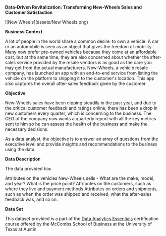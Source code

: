 **Data-Driven Revitalization: Transforming New-Wheels Sales and Customer Satisfaction**

![New Wheels](assets/New Wheels.png)


**Business Context**

A lot of people in the world share a common desire: to own a vehicle. A car or an automobile is seen as an object that gives the freedom of mobility. Many now prefer pre-owned vehicles because they come at an affordable cost, but at the same time, they are also concerned about whether the after-sales service provided by the resale vendors is as good as the care you may get from the actual manufacturers. New-Wheels, a vehicle resale company, has launched an app with an end-to-end service from listing the vehicle on the platform to shipping it to the customer's location. This app also captures the overall after-sales feedback given by the customer.


**Objective**

New-Wheels sales have been dipping steadily in the past year, and due to the critical customer feedback and ratings online, there has been a drop in new customers every quarter, which is concerning to the business. The CEO of the company now wants a quarterly report with all the key metrics sent to him so he can assess the health of the business and make the necessary decisions.

As a data analyst, the objective is to answer an array of questions from the executive level and provide insights and recommendations to the business using the data. 

 
**Data Description**

The data provided has

Attributes on the vehicles New-Wheels sells - What are the make, model, and year? What is the price point?
Attributes on the customers, such as where they live and payment methods
Attributes on orders and shipments, such as when the order was shipped and received, what the after-sales feedback was, and so on.

**Data Set**

This dataset provided is a part of the [Data Analytics Essentials](https://www.mygreatlearning.com/data-analytics-essentials-online-course) certification course offered by the McCombs School of Business at the University of Texas at Austin.
